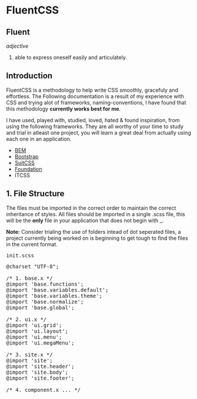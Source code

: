 # FluentCSS

## Fluent
*adjective*
1. able to express oneself easily and articulately.

## Introduction
FluentCSS is a methodology to help write CSS smoothly, gracefuly and effortless. The Following documentation is a result of my experience with CSS and trying alot of frameworks, naming-conventions, I have found that this methodology **currently works best for me**.

I have used, played with, studied, loved, hated & found inspiration, from using the following frameworks. They are all worthy of your time to study and trial in atleast one project, you will learn a great deal from actually using each one in an application.

* [BEM](https://en.bem.info/method/)
* [Bootstrap](http://getbootstrap.com)
* [SuitCSS](https://github.com/suitcss/suit/blob/master/doc/naming-conventions.md)
* [Foundation](http://http://foundation.zurb.com)
* ITCSS

## 1. File Structure
The files must be imported in the correct order to maintain the correct inheritance of styles.
All files should be imported in a single .scss file, this will be the **only** file in your application that does not begin with _.

**Note:** Consider trialing the use of folders intead of dot seperated files, a project currently being worked on is beginning to get tough to find the files in the current format.

<pre>init.scss</pre>

<pre>
@charset "UTF-8";

/* 1. base.x */
@import 'base.functions';
@import 'base.variables.default';
@import 'base.variables.theme';
@import 'base.normalize';
@import 'base.global';

/* 2. ui.x */
@import 'ui.grid';
@import 'ui.layout';
@import 'ui.menu';
@import 'ui.megaMenu';

/* 3. site.x */
@import 'site';
@import 'site.header';
@import 'site.body';
@import 'site.footer';

/* 4. component.x ... */
</pre>


